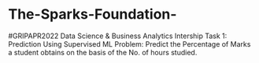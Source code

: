 # The-Sparks-Foundation-
#GRIPAPR2022
Data Science & Business Analytics Intership 
Task 1: Prediction Using Supervised ML
Problem: Predict the Percentage of Marks a student obtains on the basis of the No. of hours studied.

